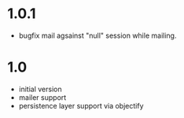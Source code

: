 1.0.1
=====
- bugfix mail agsainst "null" session while mailing.


1.0
===
- initial version
- mailer support
- persistence layer support via objectify